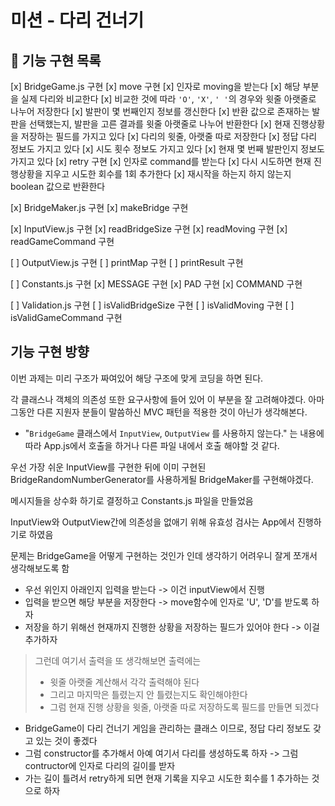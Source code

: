 # 미션 - 다리 건너기

## 🚀 기능 구현 목록
[x] BridgeGame.js 구현
	[x] move 구현
		[x] 인자로 moving을 받는다
		[x] 해당 부분을 실제 다리와 비교한다
		[x] 비교한 것에 따라 `'O'`, `'X'`, `' '`의 경우와 윗줄 아랫줄로 나누어 저장한다
		[x] 발판이 몇 번째인지 정보를 갱신한다
		[x] 반환 값으로 존재하는 발판을 선택했는지, 발판을 고른 결과를 윗줄 아랫줄로 나누어 반환한다
	[x] 현재 진행상황을 저장하는 필드를 가지고 있다
		[x] 다리의 윗줄, 아랫줄 따로 저장한다
		[x] 정답 다리 정보도 가지고 있다
		[x] 시도 횟수 정보도 가지고 있다
		[x] 현재 몇 번째 발판인지 정보도 가지고 있다
	[x] retry 구현
		[x] 인자로 command를 받는다
		[x] 다시 시도하면 현재 진행상황을 지우고 시도한 회수를 1회 추가한다
		[x] 재시작을 하는지 하지 않는지 boolean 값으로 반환한다

[x] BridgeMaker.js 구현
	[x] makeBridge 구현

[x] InputView.js 구현
	[x] readBridgeSize 구현
	[x] readMoving 구현
	[x] readGameCommand 구현

[ ] OutputView.js 구현
	[ ] printMap 구현
	[ ] printResult 구현

[ ] Constants.js 구현
	[x] MESSAGE 구현
	[x] PAD 구현
	[x] COMMAND 구현

[ ] Validation.js 구현
	[ ] isValidBridgeSize 구현
	[ ] isValidMoving 구현
	[ ] isValidGameCommand 구현

## 기능 구현 방향

이번 과제는 미리 구조가 짜여있어 해당 구조에 맞게 코딩을 하면 된다.

각 클래스나 객체의 의존성 또한 요구사항에 들어 있어 이 부분을 잘 고려해야겠다. 아마 그동안 다른 지원자 분들이 말씀하신 MVC 패턴을 적용한 것이 아닌가 생각해본다.

* "`BridgeGame` 클래스에서 `InputView`, `OutputView` 를 사용하지 않는다." 는 내용에 따라 App.js에서 호출을 하거나 다른 파일 내에서 호출 해야할 것 같다.

우선 가장 쉬운 InputView를 구현한 뒤에 이미 구현된 BridgeRandomNumberGenerator를 사용하게될 BridgeMaker를 구현해야겠다.

메시지들을 상수화 하기로 결정하고 Constants.js 파일을 만들었음

InputView와 OutputView간에 의존성을 없애기 위해 유효성 검사는 App에서 진행하기로 하였음

문제는 BridgeGame을 어떻게 구현하는 것인가 인데 생각하기 어려우니 잘게 쪼개서 생각해보도록 함

* 우선 위인지 아래인지 입력을 받는다 -> 이건 inputView에서 진행
* 입력을 받으면 해당 부분을 저장한다 -> move함수에 인자로 'U', 'D'를 받도록 하자
* 저장을 하기 위해선 현재까지 진행한 상황을 저장하는 필드가 있어야 한다 -> 이걸 추가하자

>  그런데 여기서 출력을 또 생각해보면 출력에는
>
> * 윗줄 아랫줄 계산해서 각각 출력해야 된다
> * 그리고 마지막은 틀렸는지 안 틀렸는지도 확인해야한다
> * 그럼 현재 진행 상황을 윗줄, 아랫줄 따로 저장하도록 필드를 만들면 되겠다

* BridgeGame이 다리 건너기 게임을 관리하는 클래스 이므로, 정답 다리 정보도 갖고 있는 것이 좋겠다
* 그럼 constructor를 추가해서 아예 여기서 다리를 생성하도록 하자 -> 그럼 contructor에 인자로 다리의 길이를 받자
* 가는 길이 틀려서 retry하게 되면 현재 기록을 지우고 시도한 회수를 1 추가하는 것으로 하자

